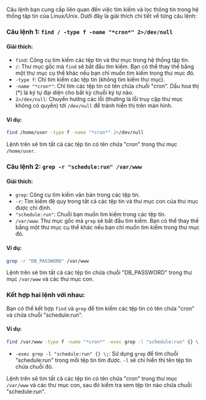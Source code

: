 Câu lệnh bạn cung cấp liên quan đến việc tìm kiếm và lọc thông tin trong hệ thống tập tin của Linux/Unix. Dưới đây là giải thích chi tiết về từng câu lệnh:

### Câu lệnh 1: `find / -type f -name "*cron*" 2>/dev/null`

#### Giải thích:

- `find`: Công cụ tìm kiếm các tệp tin và thư mục trong hệ thống tập tin.
- `/`: Thư mục gốc mà `find` sẽ bắt đầu tìm kiếm. Bạn có thể thay thế bằng một thư mục cụ thể khác nếu bạn chỉ muốn tìm kiếm trong thư mục đó.
- `-type f`: Chỉ tìm kiếm các tệp tin (không tìm kiếm thư mục).
- `-name "*cron*"`: Chỉ tìm các tệp tin có tên chứa chuỗi "cron". Dấu hoa thị (*) là ký tự đại diện cho bất kỳ chuỗi ký tự nào.
- `2>/dev/null`: Chuyển hướng các lỗi (thường là lỗi truy cập thư mục không có quyền) tới `/dev/null` để tránh hiển thị trên màn hình.

#### Ví dụ:

```bash
find /home/user -type f -name "*cron*" 2>/dev/null
```
Lệnh trên sẽ tìm tất cả các tệp tin có tên chứa "cron" trong thư mục `/home/user`.

### Câu lệnh 2: `grep -r "schedule:run" /var/www`

#### Giải thích:

- `grep`: Công cụ tìm kiếm văn bản trong các tệp tin.
- `-r`: Tìm kiếm đệ quy trong tất cả các tệp tin và thư mục con của thư mục được chỉ định.
- `"schedule:run"`: Chuỗi bạn muốn tìm kiếm trong các tệp tin.
- `/var/www`: Thư mục gốc mà `grep` sẽ bắt đầu tìm kiếm. Bạn có thể thay thế bằng một thư mục cụ thể khác nếu bạn chỉ muốn tìm kiếm trong thư mục đó.

#### Ví dụ:

```bash
grep -r "DB_PASSWORD" /var/www
```
Lệnh trên sẽ tìm tất cả các tệp tin chứa chuỗi "DB_PASSWORD" trong thư mục `/var/www` và các thư mục con.

### Kết hợp hai lệnh với nhau:

Bạn có thể kết hợp `find` và `grep` để tìm kiếm các tệp tin có tên chứa "cron" và chứa chuỗi "schedule:run". 

#### Ví dụ:

```bash
find /var/www -type f -name "*cron*" -exec grep -l "schedule:run" {} \; 2>/dev/null
```

- `-exec grep -l "schedule:run" {} \;`: Sử dụng `grep` để tìm chuỗi "schedule:run" trong mỗi tệp tin tìm được. `-l` sẽ chỉ hiển thị tên tệp tin chứa chuỗi đó.

Lệnh trên sẽ tìm tất cả các tệp tin có tên chứa "cron" trong thư mục `/var/www` và các thư mục con, sau đó kiểm tra xem tệp tin nào chứa chuỗi "schedule:run".
